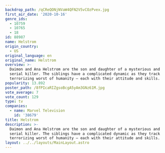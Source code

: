 ```yaml
---
backdrop_path: /qCReQONjNVaW4QFN2V5vCOzPvex.jpg
first_air_date: '2020-10-16'
genre_ids:
  - 10759
  - 10765
  - 18
id: 88987
name: Helstrom
origin_country:
  - US
original_language: en
original_name: Helstrom
overview: >-
  Daimon and Ana Helstrom are the son and daughter of a mysterious and powerful
  serial killer. The siblings have a complicated dynamic as they track down the
  terrorizing worst of humanity — each with their attitude and skills.
popularity: 13.892
poster_path: /8fPIcaRIZgsoBcgA5yAm3GNz61M.jpg
vote_average: 7
vote_count: 129
type: tv
companies:
  - name: Marvel Television
    id: '38679'
title: Helstrom
description: >-
  Daimon and Ana Helstrom are the son and daughter of a mysterious and powerful
  serial killer. The siblings have a complicated dynamic as they track down the
  terrorizing worst of humanity — each with their attitude and skills.
layout: ../../layouts/MainLayout.astro
---
```


